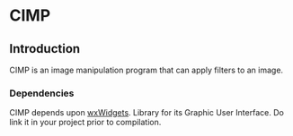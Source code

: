 # CIMP
## Introduction
CIMP is an image manipulation program that can apply filters to an image.

### Dependencies
CIMP depends upon [wxWidgets](https://github.com/wxWidgets/wxWidgets). Library for its
Graphic User Interface. Do link it in your project prior to compilation.
